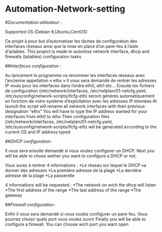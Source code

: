 # Automation-Network-setting
#_Documentation utilisateur :_

Supported OS (Debian 9,Ubuntu,CentOS)

Ce projet à pour but d’automatiser les tâches de configuration des interfaces réseaux ainsi que la mise en place d’un pare-feu à l’aide d’iptables.
This project is made to automise network interface, dhcp and firewalls (iptables) configuration tasks

##_Interfaces configuration :_

Au lancement le programme va renommer les interfaces réseaux avec l’ancienne appellation « ethx »
Il vous sera demandé de rentrer les adresses IP voulu pour les interfaces dans l’ordre eth0, eth1 etc...
Ensuite les fichiers de configuration (/etc/network/interfaces, /etc/netplan/01-netcfg.yaml, /etc/sysconfig/network-scripts/ifcfg-eth) seront générés automatiquement en fonction de votre système d’exploitation avec les adresses IP données 
At launch the script will rename all network interfaces with their previous designation "ethx"
You will have to type the IP address wanted for your interfaces from eth0 to ethx
Then configuration files (/etc/network/interfaces, /etc/netplan/01-netcfg.yaml, /etc/sysconfig/network-scripts/ifcfg-eth) will be generated according to the current OS and IP address typed 

##_DHCP configuration:_

Il vous sera ensuite demandé si vous voulez configurer un DHCP.
Next you will be able to chose wether you want to configure a DHCP or not.

Vous aurez à rentrer 4 informations :
*Le réseau sur lequel le DHCP va donner des adresses 
*La première adresse de la plage
*La dernière adresse de la plage
*La passerelle

4 informations will be requested :
*The network on wich the dhcp will listen 
*The first address of the range
*The last address of the range 
*The gateway
 
##_Firewall configuration :_

Enfin il vous sera demandé si vous voulez configurer un pare-feu.
Vous pourrez choisir quels port vous voulez ouvrir
Finally you will be able to configure a firewall.
You can choose wich port you want open